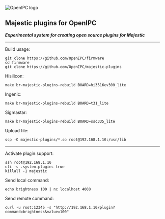 ![OpenIPC logo][logo]

## Majestic plugins for OpenIPC
**_Experimental system for creating open source plugins for Majestic_**

---

Build usage:
```
git clone https://github.com/OpenIPC/firmware
cd firmware
git clone https://github.com/OpenIPC/majestic-plugins
```

Hisilicon:
```
make br-majestic-plugins-rebuild BOARD=hi3516ev300_lite
```

Ingenic:
```
make br-majestic-plugins-rebuild BOARD=t31_lite
```

Sigmastar:
```
make br-majestic-plugins-rebuild BOARD=ssc335_lite
```

Upload file:
```
scp -O majestic-plugins/*.so root@192.168.1.10:/usr/lib
```

---

Activate plugin support:
```
ssh root@192.168.1.10
cli -s .system.plugins true
killall -1 majestic
```

Send local command:
```
echo brightness 100 | nc localhost 4000
```

Send remote command:
```
curl -u root:12345 -s "http://192.168.1.10/plugin?command=brightness&value=100"
```

[logo]: https://openipc.org/assets/openipc-logo-black.svg
